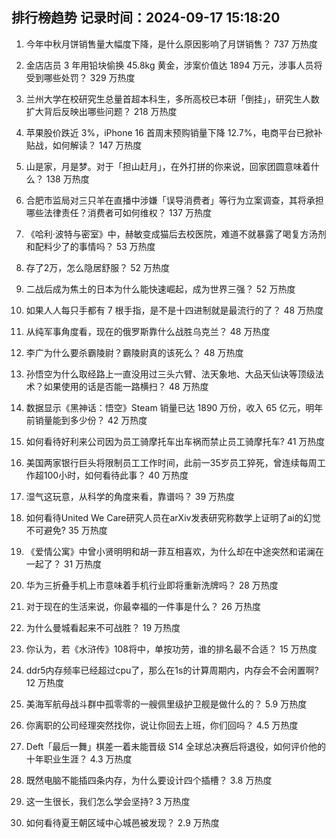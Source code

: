 
## 排行榜趋势 记录时间：2024-09-17 15:18:20
  
  1. 今年中秋月饼销售量大幅度下降，是什么原因影响了月饼销售？ 737 万热度
    
  2. 金店店员 3 年用铅块偷换 45.8kg 黄金，涉案价值达 1894 万元，涉事人员将受到哪些处罚？ 329 万热度
    
  3. 兰州大学在校研究生总量首超本科生，多所高校已本研「倒挂」，研究生人数扩大背后反映出哪些问题？ 218 万热度
    
  4. 苹果股价跌近 3%，iPhone 16 首周末预购销量下降 12.7%，电商平台已掀补贴战，如何解读？ 147 万热度
    
  5. 山是家，月是梦。对于「担山赶月」，在外打拼的你来说，回家团圆意味着什么？ 138 万热度
    
  6. 合肥市监局对三只羊在直播中涉嫌「误导消费者」等行为立案调查，其将承担哪些法律责任？消费者可如何维权？ 137 万热度
    
  7. 《哈利·波特与密室》中，赫敏变成猫后去校医院，难道不就暴露了喝复方汤剂和配料少了的事情吗？ 53 万热度
    
  8. 存了2万，怎么隐居舒服？ 52 万热度
    
  9. 二战后成为焦土的日本为什么能快速崛起，成为世界三强？ 52 万热度
    
  10. 如果人人每只手都有 7 根手指，是不是十四进制就是最流行的了？ 48 万热度
    
  11. 从纯军事角度看，现在的俄罗斯靠什么战胜乌克兰？ 48 万热度
    
  12. 李广为什么要杀霸陵尉？霸陵尉真的该死么？ 48 万热度
    
  13. 孙悟空为什么取经路上一直没用过三头六臂、法天象地、大品天仙诀等顶级法术？如果使用的话是否能一路横扫？ 48 万热度
    
  14. 数据显示《黑神话：悟空》Steam 销量已达 1890 万份，收入 65 亿元，明年前销量能到多少份？ 42 万热度
    
  15. 如何看待好利来公司因为员工骑摩托车出车祸而禁止员工骑摩托车? 41 万热度
    
  16. 美国两家银行巨头将限制员工工作时间，此前一35岁员工猝死，曾连续每周工作超100小时，如何看待此事？ 40 万热度
    
  17. 湿气这玩意，从科学的角度来看，靠谱吗？ 39 万热度
    
  18. 如何看待United We Care研究人员在arXiv发表研究称数学上证明了ai的幻觉不可避免? 35 万热度
    
  19. 《爱情公寓》中曾小贤明明和胡一菲互相喜欢，为什么却在中途突然和诺澜在一起了？ 31 万热度
    
  20. 华为三折叠手机上市意味着手机行业即将重新洗牌吗？ 28 万热度
    
  21. 对于现在的生活来说，你最幸福的一件事是什么？ 26 万热度
    
  22. 为什么曼城看起来不可战胜？ 19 万热度
    
  23. 你认为，若《水浒传》108将中，单按功劳，谁的排名最不合适？ 15 万热度
    
  24. ddr5内存频率已经超过cpu了，那么在1s的计算周期内，内存会不会闲置啊? 12 万热度
    
  25. 美海军航母战斗群中孤零零的一艘佩里级护卫舰是做什么的？ 5.9 万热度
    
  26. 你离职的公司经理突然找你，说让你回去上班，你们回吗？ 4.5 万热度
    
  27. Deft「最后一舞」棋差一着未能晋级 S14 全球总决赛后将退役，如何评价他的十年职业生涯？ 4.3 万热度
    
  28. 既然电脑不能插四条内存，为什么要设计四个插槽？ 3.8 万热度
    
  29. 这一生很长，我们怎么学会坚持? 3 万热度
    
  30. 如何看待夏王朝区域中心城邑被发现？ 2.9 万热度
    